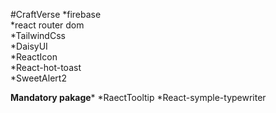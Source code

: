 #CraftVerse
*firebase         
*react router dom         
*TailwindCss          
*DaisyUI       
*ReactIcon            
*React-hot-toast      
*SweetAlert2

****Mandatory pakage*****
*RaectTooltip
*React-symple-typewriter
